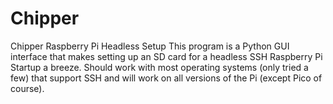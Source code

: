 # Chipper
Chipper Raspberry Pi Headless Setup
This program is a Python GUI interface that makes setting up an SD card for a headless SSH Raspberry Pi Startup a breeze. Should work with most operating systems (only tried a few) that support SSH and will work on all versions of the Pi (except Pico of course).
